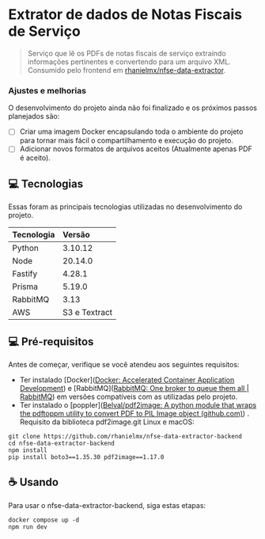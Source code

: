 # Extrator de dados de Notas Fiscais de Serviço

> Serviço que lê os PDFs de notas fiscais de serviço extraindo informações pertinentes e convertendo para um arquivo XML. Consumido pelo frontend em [rhanielmx/nfse-data-extractor](https://github.com/rhanielmx/nfse-data-extractor).

### Ajustes e melhorias

O desenvolvimento do projeto ainda não foi finalizado e os próximos passos planejados são:
- [ ] Criar uma imagem Docker encapsulando toda o ambiente do projeto para tornar mais fácil o compartilhamento e execução do projeto.
- [ ] Adicionar novos formatos de arquivos aceitos (Atualmente apenas PDF é aceito).

## 💻 Tecnologias

Essas foram as principais tecnologias utilizadas no desenvolvimento do projeto.

| Tecnologia | Versão        |
| :--------- | :------------ |
| Python     | 3.10.12       |
| Node       | 20.14.0       |
| Fastify    | 4.28.1        |
| Prisma     | 5.19.0        |
| RabbitMQ   | 3.13          |
| AWS        | S3 e Textract |

## 💻 Pré-requisitos

Antes de começar, verifique se você atendeu aos seguintes requisitos:

- Ter instalado [Docker]([Docker: Accelerated Container Application Development](https://www.docker.com/)) e [RabbitMQ]([RabbitMQ: One broker to queue them all | RabbitMQ](https://www.rabbitmq.com/)) em versões compatíveis com as utilizadas pelo projeto. 
- Ter instalado o [poppler]([Belval/pdf2image: A python module that wraps the pdftoppm utility to convert PDF to PIL Image object (github.com)](https://github.com/Belval/pdf2image)) . Requisito da biblioteca pdf2image.git
Linux e macOS:

```
git clone https://github.com/rhanielmx/nfse-data-extractor-backend
cd nfse-data-extractor-backend
npm install
pip install boto3==1.35.30 pdf2image==1.17.0
```

## ☕ Usando

Para usar o nfse-data-extractor-backend, siga estas etapas:

```
docker compose up -d
npm run dev
```


